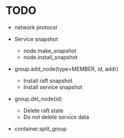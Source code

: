 # TODO

* network protocol

* Service snapshot
	* node.make_snapshot
	* node.install_snapshot

* group.add_node(type=MEMBER, id, addr)
	* Install raft snapshot
	* Install service snapshot

* group.del_node(id)
	* Delete raft state
	* Do not delete service data

* container.split_group
